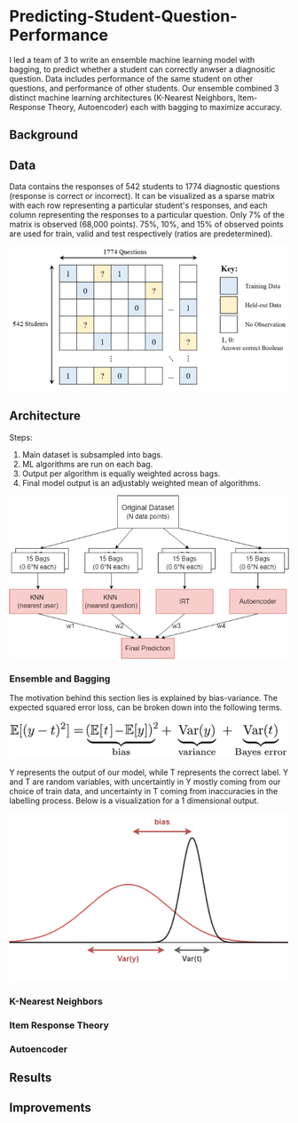 # Predicting-Student-Question-Performance
I led a team of 3 to write an ensemble machine learning model with bagging, to predict whether a student can correctly anwser a diagnositic question. Data includes performance of the same student on other questions, and performance of other students. Our ensemble combined 3 distinct machine learning architectures (K-Nearest Neighbors, Item-Response Theory, Autoencoder) each with bagging to maximize accuracy. 

## Background


## Data
Data contains the responses of 542 students to 1774 diagnostic questions (response is correct or incorrect). It can be visualized as a sparse matrix with each row representing a particular student's responses, and each column representing the responses to a particular question. Only 7% of the matrix is observed (68,000 points). 75%, 10%, and 15% of observed points are used for train, valid and test respectively (ratios are predetermined). 

![image of sparese matrix representation of data. Rows = num students, columns = num questions](images/sparse_matrix.PNG)

## Architecture
Steps:
1. Main dataset is subsampled into bags.
2. ML algorithms are run on each bag.
3. Output per algorithm is equally weighted across bags.
4. Final model output is an adjustably weighted mean of algorithms.

![image of sparese matrix representation of data. Rows = num students, columns = num questions](images/Architecture.png)

### Ensemble and Bagging
The motivation behind this section lies is explained by bias-variance. The expected squared error loss, can be broken down into the following terms.

![Image of Equation showing Expected Squared error decomposed into bias, varience of y, and variance of t](images/bias_variance.png)

Y represents the output of our model, while T represents the correct label. Y and T are random variables, with uncertaintly in Y mostly coming from our choice of train data, and uncertainty in T coming from inaccuracies in the labelling process. Below is a visualization for a 1 dimensional output.

![Image of 2 labelled bell curves, 1 for Y and another for T](images/bias_variance_plot.png)

### K-Nearest Neighbors

### Item Response Theory

### Autoencoder

## Results

## Improvements 
